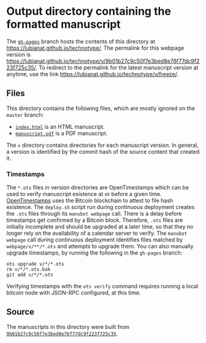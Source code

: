 # Output directory containing the formatted manuscript

The [`gh-pages`](https://github.com/lubianat/technotype/tree/gh-pages) branch hosts the contents of this directory at <https://lubianat.github.io/technotype/>.
The permalink for this webpage version is <https://lubianat.github.io/technotype/v/9b01b27c9c50f7e3bed8e76f77dc9f223f725c35/>.
To redirect to the permalink for the latest manuscript version at anytime, use the link <https://lubianat.github.io/technotype/v/freeze/>.

## Files

This directory contains the following files, which are mostly ignored on the `master` branch:

+ [`index.html`](index.html) is an HTML manuscript.
+ [`manuscript.pdf`](manuscript.pdf) is a PDF manuscript.

The `v` directory contains directories for each manuscript version.
In general, a version is identified by the commit hash of the source content that created it.

### Timestamps

The `*.ots` files in version directories are OpenTimestamps which can be used to verify manuscript existence at or before a given time.
[OpenTimestamps](https://opentimestamps.org/) uses the Bitcoin blockchain to attest to file hash existence.
The `deploy.sh` script run during continuous deployment creates the `.ots` files through its `manubot webpage` call.
There is a delay before timestamps get confirmed by a Bitcoin block.
Therefore, `.ots` files are initially incomplete and should be upgraded at a later time, so that they no longer rely on the availability of a calendar server to verify.
The `manubot webpage` call during continuous deployment identifies files matched by `webpage/v/**/*.ots` and attempts to upgrade them.
You can also manually upgrade timestamps, by running the following in the `gh-pages` branch:

```shell
ots upgrade v/*/*.ots
rm v/*/*.ots.bak
git add v/*/*.ots
```

Verifying timestamps with the `ots verify` command requires running a local bitcoin node with JSON-RPC configured, at this time.

## Source

The manuscripts in this directory were built from
[`9b01b27c9c50f7e3bed8e76f77dc9f223f725c35`](https://github.com/lubianat/technotype/commit/9b01b27c9c50f7e3bed8e76f77dc9f223f725c35).
